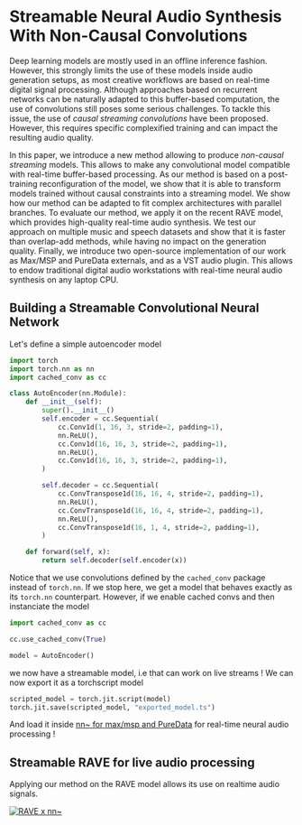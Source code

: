 # Streamable Neural Audio Synthesis With Non-Causal Convolutions

Deep learning models are mostly used in an offline inference fashion. However, this strongly limits the use of these models inside audio generation setups, as most creative workflows are based on real-time digital signal processing. Although approaches based on recurrent networks can be naturally adapted to this buffer-based computation, the use of convolutions still poses some serious challenges. To tackle this issue, the use of _causal streaming convolutions_ have been proposed. However, this requires specific complexified training and can impact the resulting audio quality.

In this paper, we introduce a new method allowing to produce _non-causal streaming_ models. This allows to make any convolutional model compatible with real-time buffer-based processing. As our method is based on a post-training reconfiguration of the model, we show that it is able to transform models trained without causal constraints into a streaming model. We show how our method can be adapted to fit complex architectures with parallel branches. To evaluate our method, we apply it on the recent RAVE model, which provides high-quality real-time audio synthesis. We test our approach on multiple music and speech datasets and show that it is faster than overlap-add methods, while having no impact on the generation quality. Finally, we introduce two open-source implementation of our work as Max/MSP and PureData externals, and as a VST audio plugin. This allows to endow traditional digital audio workstations with real-time neural audio synthesis on any laptop CPU.

## Building a Streamable Convolutional Neural Network

Let's define a simple autoencoder model

```python
import torch
import torch.nn as nn
import cached_conv as cc

class AutoEncoder(nn.Module):
    def __init__(self):
        super().__init__()
        self.encoder = cc.Sequential(
            cc.Conv1d(1, 16, 3, stride=2, padding=1),
            nn.ReLU(),
            cc.Conv1d(16, 16, 3, stride=2, padding=1),
            nn.ReLU(),
            cc.Conv1d(16, 16, 3, stride=2, padding=1),
        )

        self.decoder = cc.Sequential(
            cc.ConvTranspose1d(16, 16, 4, stride=2, padding=1),
            nn.ReLU(),
            cc.ConvTranspose1d(16, 16, 4, stride=2, padding=1),
            nn.ReLU(),
            cc.ConvTranspose1d(16, 1, 4, stride=2, padding=1),
        )

    def forward(self, x):
        return self.decoder(self.encoder(x))
```

Notice that we use convolutions defined by the `cached_conv` package instead of `torch.nn`. If we stop here, we get a model that behaves exactly as its `torch.nn` counterpart. However, if we enable cached convs and then instanciate the model

```python
import cached_conv as cc

cc.use_cached_conv(True)

model = AutoEncoder()
```

we now have a streamable model, i.e that can work on live streams ! We can now export it as a torchscript model

```python
scripted_model = torch.jit.script(model)
torch.jit.save(scripted_model, "exported_model.ts")
```

And load it inside [nn~ for max/msp and PureData](https://github.com/acids-ircam/nn_tilde) for real-time neural audio processing !

## Streamable RAVE for live audio processing

Applying our method on the RAVE model allows its use on realtime audio signals.

[![RAVE x nn~](http://img.youtube.com/vi/dMZs04TzxUI/mqdefault.jpg)](https://www.youtube.com/watch?v=dMZs04TzxUI)
